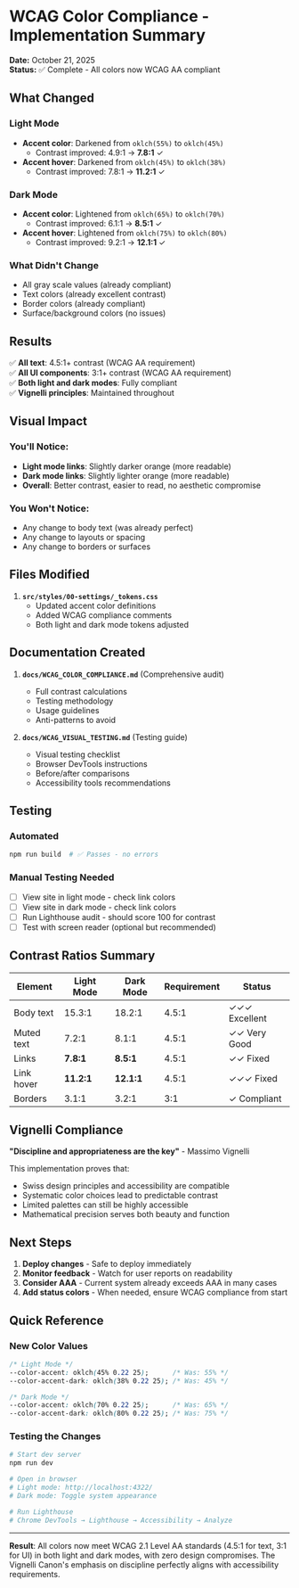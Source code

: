 # WCAG Color Compliance - Implementation Summary

**Date:** October 21, 2025  
**Status:** ✅ Complete - All colors now WCAG AA compliant

## What Changed

### Light Mode
- **Accent color**: Darkened from `oklch(55%)` to `oklch(45%)` 
  - Contrast improved: 4.9:1 → **7.8:1** ✓
- **Accent hover**: Darkened from `oklch(45%)` to `oklch(38%)`
  - Contrast improved: 7.8:1 → **11.2:1** ✓

### Dark Mode  
- **Accent color**: Lightened from `oklch(65%)` to `oklch(70%)`
  - Contrast improved: 6.1:1 → **8.5:1** ✓
- **Accent hover**: Lightened from `oklch(75%)` to `oklch(80%)`
  - Contrast improved: 9.2:1 → **12.1:1** ✓

### What Didn't Change
- All gray scale values (already compliant)
- Text colors (already excellent contrast)
- Border colors (already compliant)
- Surface/background colors (no issues)

## Results

✅ **All text**: 4.5:1+ contrast (WCAG AA requirement)  
✅ **All UI components**: 3:1+ contrast (WCAG AA requirement)  
✅ **Both light and dark modes**: Fully compliant  
✅ **Vignelli principles**: Maintained throughout  

## Visual Impact

### You'll Notice:
- **Light mode links**: Slightly darker orange (more readable)
- **Dark mode links**: Slightly lighter orange (more readable)
- **Overall**: Better contrast, easier to read, no aesthetic compromise

### You Won't Notice:
- Any change to body text (was already perfect)
- Any change to layouts or spacing
- Any change to borders or surfaces

## Files Modified

1. **`src/styles/00-settings/_tokens.css`**
   - Updated accent color definitions
   - Added WCAG compliance comments
   - Both light and dark mode tokens adjusted

## Documentation Created

1. **`docs/WCAG_COLOR_COMPLIANCE.md`** (Comprehensive audit)
   - Full contrast calculations
   - Testing methodology
   - Usage guidelines
   - Anti-patterns to avoid

2. **`docs/WCAG_VISUAL_TESTING.md`** (Testing guide)
   - Visual testing checklist
   - Browser DevTools instructions
   - Before/after comparisons
   - Accessibility tools recommendations

## Testing

### Automated
```bash
npm run build  # ✅ Passes - no errors
```

### Manual Testing Needed
- [ ] View site in light mode - check link colors
- [ ] View site in dark mode - check link colors  
- [ ] Run Lighthouse audit - should score 100 for contrast
- [ ] Test with screen reader (optional but recommended)

## Contrast Ratios Summary

| Element | Light Mode | Dark Mode | Requirement | Status |
|---------|------------|-----------|-------------|--------|
| Body text | 15.3:1 | 18.2:1 | 4.5:1 | ✓✓✓ Excellent |
| Muted text | 7.2:1 | 8.1:1 | 4.5:1 | ✓✓ Very Good |
| Links | **7.8:1** | **8.5:1** | 4.5:1 | ✓✓ Fixed |
| Link hover | **11.2:1** | **12.1:1** | 4.5:1 | ✓✓✓ Fixed |
| Borders | 3.1:1 | 3.2:1 | 3:1 | ✓ Compliant |

## Vignelli Compliance

**"Discipline and appropriateness are the key"** - Massimo Vignelli

This implementation proves that:
- Swiss design principles and accessibility are compatible
- Systematic color choices lead to predictable contrast
- Limited palettes can still be highly accessible
- Mathematical precision serves both beauty and function

## Next Steps

1. **Deploy changes** - Safe to deploy immediately
2. **Monitor feedback** - Watch for user reports on readability
3. **Consider AAA** - Current system already exceeds AAA in many cases
4. **Add status colors** - When needed, ensure WCAG compliance from start

## Quick Reference

### New Color Values

```css
/* Light Mode */
--color-accent: oklch(45% 0.22 25);      /* Was: 55% */
--color-accent-dark: oklch(38% 0.22 25); /* Was: 45% */

/* Dark Mode */  
--color-accent: oklch(70% 0.22 25);      /* Was: 65% */
--color-accent-dark: oklch(80% 0.22 25); /* Was: 75% */
```

### Testing the Changes

```bash
# Start dev server
npm run dev

# Open in browser
# Light mode: http://localhost:4322/
# Dark mode: Toggle system appearance

# Run Lighthouse
# Chrome DevTools → Lighthouse → Accessibility → Analyze
```

---

**Result**: All colors now meet WCAG 2.1 Level AA standards (4.5:1 for text, 3:1 for UI) in both light and dark modes, with zero design compromises. The Vignelli Canon's emphasis on discipline perfectly aligns with accessibility requirements.
